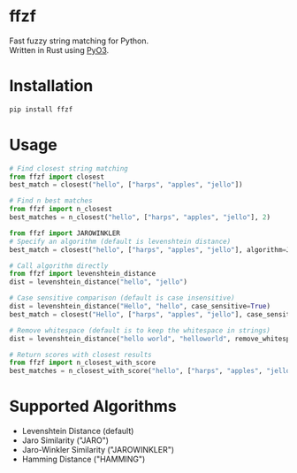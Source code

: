 # ffzf
Fast fuzzy string matching for Python.
<br>
Written in Rust using [PyO3](https://pyo3.rs).

# Installation 
```bash
pip install ffzf
```

# Usage
```python
# Find closest string matching
from ffzf import closest
best_match = closest("hello", ["harps", "apples", "jello"])

# Find n best matches
from ffzf import n_closest
best_matches = n_closest("hello", ["harps", "apples", "jello"], 2)

from ffzf import JAROWINKLER
# Specify an algorithm (default is levenshtein distance)
best_match = closest("hello", ["harps", "apples", "jello"], algorithm=JAROWINKLER)

# Call algorithm directly
from ffzf import levenshtein_distance
dist = levenshtein_distance("hello", "jello")

# Case sensitive comparison (default is case insensitive)
dist = levenshtein_distance("Hello", "hello", case_sensitive=True)
best_match = closest("Hello", ["harps", "apples", "jello"], case_sensitive=True)

# Remove whitespace (default is to keep the whitespace in strings)
dist = levenshtein_distance("hello world", "helloworld", remove_whitespace=True)

# Return scores with closest results
from ffzf import n_closest_with_score
best_matches = n_closest_with_score("hello", ["harps", "apples", "jello"], 2)
```

# Supported Algorithms
- Levenshtein Distance (default)
- Jaro Similarity ("JARO")
- Jaro-Winkler Similarity ("JAROWINKLER")
- Hamming Distance ("HAMMING")